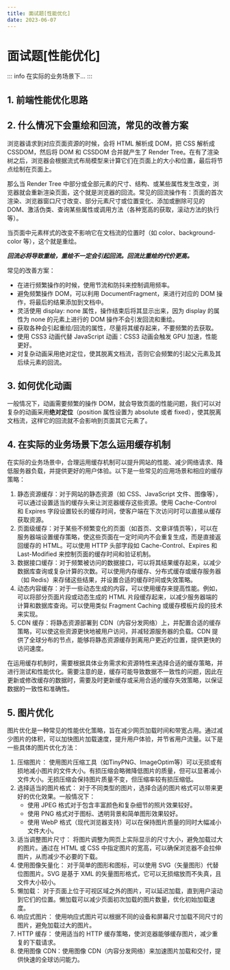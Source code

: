 ```yaml
---
title: 面试题[性能优化]
date: 2023-06-07
---
```


# 面试题[性能优化]

::: info
在实际的业务场景下...
:::



## 1. 前端性能优化思路





## 2. 什么情况下会重绘和回流，常见的改善方案

浏览器请求到对应页面资源的时候，会将 HTML 解析成 DOM，把 CSS 解析成 CSSDOM，然后将 DOM 和 CSSDOM 合并就产生了 Render Tree。在有了渲染树之后，浏览器会根据流式布局模型来计算它们在页面上的大小和位置，最后将节点绘制在页面上。

那么当 Render Tree 中部分或全部元素的尺寸、结构、或某些属性发生改变，浏览器就会重新渲染页面，这个就是浏览器的回流。常见的回流操作有：页面的首次渲染、浏览器窗口尺寸改变、部分元素尺寸或位置变化、添加或删除可见的 DOM、激活伪类、查询某些属性或调用方法（各种宽高的获取，滚动方法的执行等）。

当页面中元素样式的改变不影响它在文档流的位置时（如 color、background-color 等），这个就是重绘。

***回流必将导致重绘，重绘不一定会引起回流。回流比重绘的代价更高。***

常见的改善方案：

- 在进行频繁操作的时候，使用节流和防抖来控制调用频率。
- 避免频繁操作 DOM，可以利用 DocumentFragment，来进行对应的 DOM 操作，将最后的结果添加到文档中。
- 灵活使用 display: none 属性，操作结束后将其显示出来，因为 display 的属性为 none 的元素上进行的 DOM 操作不会引发回流和重绘。
- 获取各种会引起重绘/回流的属性，尽量将其缓存起来，不要频繁的去获取。
- 使用 CSS3 动画代替 JavaScript 动画：CSS3 动画会触发 GPU 加速，性能更好。
- 对复杂动画采用绝对定位，使其脱离文档流，否则它会频繁的引起父元素及其后续元素的回流。



## 3. 如何优化动画

一般情况下，动画需要频繁的操作 DOM，就会导致页面的性能问题，我们可以对复杂的动画采用**绝对定位**（position 属性设置为 absolute 或者 fixed），使其脱离文档流，这样它的回流就不会影响到页面其它元素了。



## 4. 在实际的业务场景下怎么运用缓存机制

在实际的业务场景中，合理运用缓存机制可以提升网站的性能、减少网络请求、降低服务器负载，并提供更好的用户体验。以下是一些常见的应用场景和相应的缓存策略：

1. 静态资源缓存：对于网站的静态资源（如 CSS、JavaScript 文件、图像等），可以通过设置适当的缓存头来让浏览器缓存这些资源。使用 Cache-Control 和 Expires 字段设置较长的缓存时间，使客户端在下次访问时可以直接从缓存获取资源。
2. 页面级缓存：对于某些不频繁变化的页面（如首页、文章详情页等），可以在服务器端设置缓存策略，使这些页面在一定时间内不会重复生成，而是直接返回缓存的 HTML。可以使用 HTTP 头部字段如 Cache-Control、Expires 和 Last-Modified 来控制页面的缓存时间和验证机制。
3. 数据接口缓存：对于频繁被访问的数据接口，可以将其结果缓存起来，以减少数据库查询或复杂计算的次数。可以使用内存缓存、分布式缓存或缓存服务器（如 Redis）来存储这些结果，并设置合适的缓存时间或失效策略。
4. 动态内容缓存：对于一些动态生成的内容，可以使用缓存来提高性能。例如，可以将部分页面片段或动态生成的 HTML 片段缓存起来，以减少服务器端的计算和数据库查询。可以使用类似 Fragment Caching 或缓存模板片段的技术来实现。
5. CDN 缓存：将静态资源部署到 CDN（内容分发网络）上，并配置合适的缓存策略，可以使这些资源更快地被用户访问，并减轻源服务器的负载。CDN 提供了全球分布的节点，能够将静态资源缓存到离用户更近的位置，提供更快的访问速度。

在运用缓存机制时，需要根据具体业务需求和资源特性来选择合适的缓存策略，并进行测试和性能优化。需要注意的是，缓存可能导致数据不一致性的问题，因此在更新或修改缓存的数据时，需要及时更新缓存或采用合适的缓存失效策略，以保证数据的一致性和准确性。



## 5. 图片优化

图片优化是一种常见的性能优化策略，旨在减少网页加载时间和带宽占用。通过减少图片的体积，可以加快图片加载速度，提升用户体验，并节省用户流量。以下是一些具体的图片优化方法：

1. 压缩图片： 使用图片压缩工具（如TinyPNG、ImageOptim等）可以无损或有损地减小图片的文件大小。有损压缩会略微降低图片的质量，但可以显著减小文件大小。无损压缩会保持图片质量不变，但压缩率较有损压缩低。
2. 选择适当的图片格式： 对于不同类型的图片，选择合适的图片格式可以带来更好的优化效果。一般情况下：
   - 使用 JPEG 格式对于包含丰富颜色和复杂细节的照片效果较好。
   - 使用 PNG 格式对于图标、透明背景和简单图形效果较好。
   - 使用 WebP 格式（现代浏览器支持）可以在保持图片质量的同时大幅减小文件大小。
3. 适当调整图片尺寸： 将图片调整为网页上实际显示的尺寸大小，避免加载过大的图片。通过在 HTML 或 CSS 中指定图片的宽高，可以确保浏览器不会拉伸图片，从而减少不必要的下载。
4. 使用图像矢量化： 对于简单的图形和图标，可以使用 SVG（矢量图形）代替位图图片。SVG 是基于 XML 的矢量图形格式，它可以无损缩放而不失真，且文件大小较小。
5. 懒加载： 对于页面上位于可视区域之外的图片，可以延迟加载，直到用户滚动到它们的位置。懒加载可以减少页面初次加载的图片数量，优化初始加载速度。
6. 响应式图片： 使用响应式图片可以根据不同的设备和屏幕尺寸加载不同尺寸的图片，避免加载过大的图片。
7. HTTP 缓存： 使用适当的 HTTP 缓存策略，使浏览器能够缓存图片，减少重复的下载请求。
8. 使用图像 CDN：使用图像 CDN（内容分发网络）来加速图片加载和交付，提供快速的全球访问能力。





